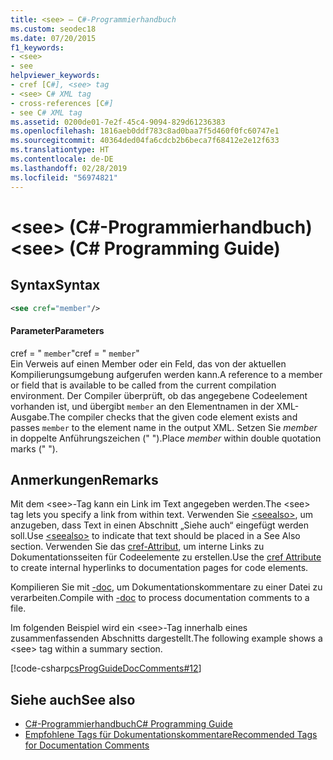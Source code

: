 ```yaml
---
title: <see> – C#-Programmierhandbuch
ms.custom: seodec18
ms.date: 07/20/2015
f1_keywords:
- <see>
- see
helpviewer_keywords:
- cref [C#], <see> tag
- <see> C# XML tag
- cross-references [C#]
- see C# XML tag
ms.assetid: 0200de01-7e2f-45c4-9094-829d61236383
ms.openlocfilehash: 1816aeb0ddf783c8ad0baa7f5d460f0fc60747e1
ms.sourcegitcommit: 40364ded04fa6cdcb2b6beca7f68412e2e12f633
ms.translationtype: HT
ms.contentlocale: de-DE
ms.lasthandoff: 02/28/2019
ms.locfileid: "56974821"
---
```

# <a name="see-c-programming-guide"></a><span data-ttu-id="906cb-102">\<see> (C#-Programmierhandbuch)</span><span class="sxs-lookup"><span data-stu-id="906cb-102">\<see> (C# Programming Guide)</span></span>
## <a name="syntax"></a><span data-ttu-id="906cb-103">Syntax</span><span class="sxs-lookup"><span data-stu-id="906cb-103">Syntax</span></span>  
  
```xml  
<see cref="member"/>  
```  
  
#### <a name="parameters"></a><span data-ttu-id="906cb-104">Parameter</span><span class="sxs-lookup"><span data-stu-id="906cb-104">Parameters</span></span>  
 <span data-ttu-id="906cb-105">cref = " `member`"</span><span class="sxs-lookup"><span data-stu-id="906cb-105">cref = " `member`"</span></span>  
 <span data-ttu-id="906cb-106">Ein Verweis auf einen Member oder ein Feld, das von der aktuellen Kompilierungsumgebung aufgerufen werden kann.</span><span class="sxs-lookup"><span data-stu-id="906cb-106">A reference to a member or field that is available to be called from the current compilation environment.</span></span> <span data-ttu-id="906cb-107">Der Compiler überprüft, ob das angegebene Codeelement vorhanden ist, und übergibt `member` an den Elementnamen in der XML-Ausgabe.</span><span class="sxs-lookup"><span data-stu-id="906cb-107">The compiler checks that the given code element exists and passes `member` to the element name in the output XML.</span></span> <span data-ttu-id="906cb-108">Setzen Sie *member* in doppelte Anführungszeichen (" ").</span><span class="sxs-lookup"><span data-stu-id="906cb-108">Place *member* within double quotation marks (" ").</span></span>  
  
## <a name="remarks"></a><span data-ttu-id="906cb-109">Anmerkungen</span><span class="sxs-lookup"><span data-stu-id="906cb-109">Remarks</span></span>  
 <span data-ttu-id="906cb-110">Mit dem \<see>-Tag kann ein Link im Text angegeben werden.</span><span class="sxs-lookup"><span data-stu-id="906cb-110">The \<see> tag lets you specify a link from within text.</span></span> <span data-ttu-id="906cb-111">Verwenden Sie [\<seealso>](../../../csharp/programming-guide/xmldoc/seealso.md), um anzugeben, dass Text in einen Abschnitt „Siehe auch“ eingefügt werden soll.</span><span class="sxs-lookup"><span data-stu-id="906cb-111">Use [\<seealso>](../../../csharp/programming-guide/xmldoc/seealso.md) to indicate that text should be placed in a See Also section.</span></span> <span data-ttu-id="906cb-112">Verwenden Sie das [cref-Attribut](../../../csharp/programming-guide/xmldoc/cref-attribute.md), um interne Links zu Dokumentationsseiten für Codeelemente zu erstellen.</span><span class="sxs-lookup"><span data-stu-id="906cb-112">Use the [cref Attribute](../../../csharp/programming-guide/xmldoc/cref-attribute.md) to create internal hyperlinks to documentation pages for code elements.</span></span>  
  
 <span data-ttu-id="906cb-113">Kompilieren Sie mit [-doc](../../../csharp/language-reference/compiler-options/doc-compiler-option.md), um Dokumentationskommentare zu einer Datei zu verarbeiten.</span><span class="sxs-lookup"><span data-stu-id="906cb-113">Compile with [-doc](../../../csharp/language-reference/compiler-options/doc-compiler-option.md) to process documentation comments to a file.</span></span>  
  
 <span data-ttu-id="906cb-114">Im folgenden Beispiel wird ein \<see>-Tag innerhalb eines zusammenfassenden Abschnitts dargestellt.</span><span class="sxs-lookup"><span data-stu-id="906cb-114">The following example shows a \<see> tag within a summary section.</span></span>  
  
 [!code-csharp[csProgGuideDocComments#12](~/samples/snippets/csharp/VS_Snippets_VBCSharp/csProgGuideDocComments/CS/DocComments.cs#12)]  
  
## <a name="see-also"></a><span data-ttu-id="906cb-115">Siehe auch</span><span class="sxs-lookup"><span data-stu-id="906cb-115">See also</span></span>

- [<span data-ttu-id="906cb-116">C#-Programmierhandbuch</span><span class="sxs-lookup"><span data-stu-id="906cb-116">C# Programming Guide</span></span>](../../../csharp/programming-guide/index.md)
- [<span data-ttu-id="906cb-117">Empfohlene Tags für Dokumentationskommentare</span><span class="sxs-lookup"><span data-stu-id="906cb-117">Recommended Tags for Documentation Comments</span></span>](../../../csharp/programming-guide/xmldoc/recommended-tags-for-documentation-comments.md)
